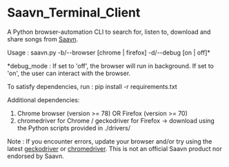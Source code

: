 # Saavn_Terminal_Client

A Python browser-automation CLI to search for, listen to, download and share songs from [Saavn](http://jiosaavn.com).

Usage : saavn.py -b/--browser \[chrome | firefox]  -d/--debug \[on | off]*

\*debug_mode : If set to 'off', the browser will run in background. If set to 'on', the user can interact with the browser.

To satisfy dependencies, run :
pip install -r requirements.txt

Additional dependencies:
1) Chrome browser (version >= 78) OR Firefox (version >= 70)
2) chromedriver for Chrome / geckodriver for Firefox -> download using the Python scripts provided in ./drivers/

Note : If you encounter errors, update your browser and/or try using the latest [geckodriver](https://github.com/mozilla/geckodriver/releases) or [chromedriver](https://chromedriver.chromium.org/downloads).
This is not an official Saavn product nor endorsed by Saavn.
